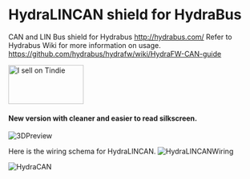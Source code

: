 # HydraLINCAN shield for HydraBus

CAN and LIN Bus shield for Hydrabus http://hydrabus.com/
Refer to Hydrabus Wiki for more information on usage. https://github.com/hydrabus/hydrafw/wiki/HydraFW-CAN-guide

<a href="https://www.tindie.com/stores/smillier3/?ref=offsite_badges&utm_source=sellers_smillier3&utm_medium=badges&utm_campaign=badge_medium"><img src="https://d2ss6ovg47m0r5.cloudfront.net/badges/tindie-mediums.png" alt="I sell on Tindie" width="150" height="78"></a>

#### New version with cleaner and easier to read silkscreen.
![3DPreview](3dView.png)

Here is the wiring schema for HydraLINCAN.
![HydraLINCANWiring](HydraLINCAN_Wiring.png)

![HydraCAN](IMG_20170702_025727_resized_20170705_051503917.jpg)


